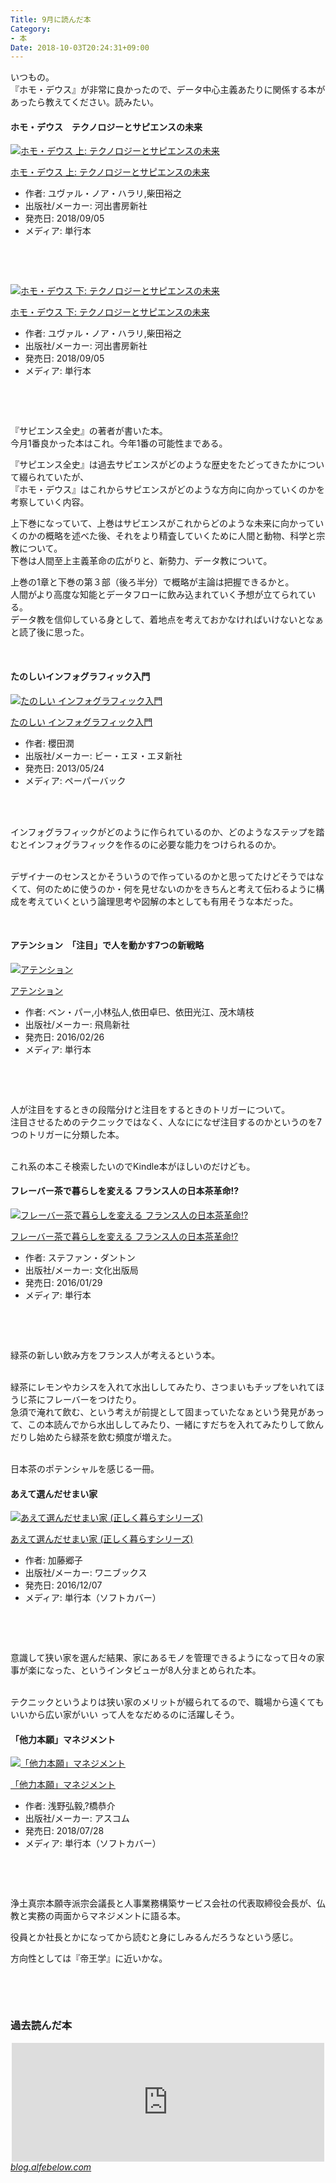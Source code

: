 ```yaml
---
Title: 9月に読んだ本
Category:
- 本
Date: 2018-10-03T20:24:31+09:00
---
```


<p>いつもの。<br />『ホモ・デウス』が非常に良かったので、データ中心主義あたりに関係する本があったら教えてください。読みたい。</p>
<h4>ホモ・デウス　テクノロジーとサピエンスの未来</h4>
<div class="freezed">
<div class="external-link-detail"><a href="https://www.amazon.co.jp/exec/obidos/ASIN/4309227368/ab1025-22/"><img class="external-link-detail-image" title="ホモ・デウス 上: テクノロジーとサピエンスの未来" src="https://images-fe.ssl-images-amazon.com/images/I/41pGEawjlAL._SL160_.jpg" alt="ホモ・デウス 上: テクノロジーとサピエンスの未来" /></a>
<div class="external-link-detail-info">
<p class="external-link-detail-title"><a href="https://www.amazon.co.jp/exec/obidos/ASIN/4309227368/ab1025-22/">ホモ・デウス 上: テクノロジーとサピエンスの未来</a></p>
<ul>
<li><span class="external-link-detail-label">作者:</span> ユヴァル・ノア・ハラリ,柴田裕之</li>
<li><span class="external-link-detail-label">出版社/メーカー:</span> 河出書房新社</li>
<li><span class="external-link-detail-label">発売日:</span> 2018/09/05</li>
<li><span class="external-link-detail-label">メディア:</span> 単行本</li>

</ul>
</div>
<div class="external-link-detail-foot"> </div>
</div>
</div>
<p> </p>
<div class="freezed">
<div class="external-link-detail"><a href="https://www.amazon.co.jp/exec/obidos/ASIN/4309227376/ab1025-22/"><img class="external-link-detail-image" title="ホモ・デウス 下: テクノロジーとサピエンスの未来" src="https://images-fe.ssl-images-amazon.com/images/I/41RUls3UcNL._SL160_.jpg" alt="ホモ・デウス 下: テクノロジーとサピエンスの未来" /></a>
<div class="external-link-detail-info">
<p class="external-link-detail-title"><a href="https://www.amazon.co.jp/exec/obidos/ASIN/4309227376/ab1025-22/">ホモ・デウス 下: テクノロジーとサピエンスの未来</a></p>
<ul>
<li><span class="external-link-detail-label">作者:</span> ユヴァル・ノア・ハラリ,柴田裕之</li>
<li><span class="external-link-detail-label">出版社/メーカー:</span> 河出書房新社</li>
<li><span class="external-link-detail-label">発売日:</span> 2018/09/05</li>
<li><span class="external-link-detail-label">メディア:</span> 単行本</li>

</ul>
</div>
<div class="external-link-detail-foot"> </div>
</div>
</div>
<p> </p>
<p>『サピエンス全史』の著者が書いた本。<br />今月1番良かった本はこれ。今年1番の可能性まである。</p>
<p>『サピエンス全史』は過去サピエンスがどのような歴史をたどってきたかについて綴られていたが、<br />『ホモ・デウス』はこれからサピエンスがどのような方向に向かっていくのかを考察していく内容。</p>
<p>上下巻になっていて、上巻はサピエンスがこれからどのような未来に向かっていくのかの概略を述べた後、それをより精査していくために人間と動物、科学と宗教について。<br />下巻は人間至上主義革命の広がりと、新勢力、データ教について。</p>
<p>上巻の1章と下巻の第３部（後ろ半分）で概略が主論は把握できるかと。<br />人間がより高度な知能とデータフローに飲み込まれていく予想が立てられている。<br />データ教を信仰している身として、着地点を考えておかなければいけないとなぁと読了後に思った。</p>
<p> </p>
<h4>たのしいインフォグラフィック入門</h4>
<div class="freezed">
<div class="external-link-detail"><a href="https://www.amazon.co.jp/exec/obidos/ASIN/4861008530/ab1025-22/"><img class="external-link-detail-image" title="たのしい インフォグラフィック入門" src="https://images-fe.ssl-images-amazon.com/images/I/51GoBpt%2BigL._SL160_.jpg" alt="たのしい インフォグラフィック入門" /></a>
<div class="external-link-detail-info">
<p class="external-link-detail-title"><a href="https://www.amazon.co.jp/exec/obidos/ASIN/4861008530/ab1025-22/">たのしい インフォグラフィック入門</a></p>
<ul>
<li><span class="external-link-detail-label">作者:</span> 櫻田潤</li>
<li><span class="external-link-detail-label">出版社/メーカー:</span> ビー・エヌ・エヌ新社</li>
<li><span class="external-link-detail-label">発売日:</span> 2013/05/24</li>
<li><span class="external-link-detail-label">メディア:</span> ペーパーバック</li>

</ul>
</div>
<div class="external-link-detail-foot"> </div>
</div>
</div>
<p> <br />インフォグラフィックがどのように作られているのか、どのようなステップを踏むとインフォグラフィックを作るのに必要な能力をつけられるのか。</p>
<p><br />デザイナーのセンスとかそういうので作っているのかと思ってたけどそうではなくて、何のために使うのか・何を見せないのかをきちんと考えて伝わるように構成を考えていくという論理思考や図解の本としても有用そうな本だった。</p>
<p> </p>
<h4>アテンション　「注目」で人を動かす7つの新戦略 </h4>
<div class="freezed">
<div class="external-link-detail"><a href="https://www.amazon.co.jp/exec/obidos/ASIN/4864104565/ab1025-22/"><img class="external-link-detail-image" title="アテンション" src="https://images-fe.ssl-images-amazon.com/images/I/51HEnTDO5vL._SL160_.jpg" alt="アテンション" /></a>
<div class="external-link-detail-info">
<p class="external-link-detail-title"><a href="https://www.amazon.co.jp/exec/obidos/ASIN/4864104565/ab1025-22/">アテンション</a></p>
<ul>
<li><span class="external-link-detail-label">作者:</span> ベン・パー,小林弘人,依田卓巳、依田光江、茂木靖枝</li>
<li><span class="external-link-detail-label">出版社/メーカー:</span> 飛鳥新社</li>
<li><span class="external-link-detail-label">発売日:</span> 2016/02/26</li>
<li><span class="external-link-detail-label">メディア:</span> 単行本</li>

</ul>
</div>
<div class="external-link-detail-foot"> </div>
</div>
</div>
<p> </p>
<p>人が注目をするときの段階分けと注目をするときのトリガーについて。<br />注目させるためのテクニックではなく、人なにになぜ注目するのかというのを7つのトリガーに分類した本。</p>
<p><br />これ系の本こそ検索したいのでKindle本がほしいのだけども。</p>
<h4>フレーバー茶で暮らしを変える フランス人の日本茶革命!?</h4>
<div class="freezed">
<div class="external-link-detail"><a href="https://www.amazon.co.jp/exec/obidos/ASIN/4579212584/ab1025-22/"><img class="external-link-detail-image" title="フレーバー茶で暮らしを変える フランス人の日本茶革命!?" src="https://images-fe.ssl-images-amazon.com/images/I/51GxiwT7AnL._SL160_.jpg" alt="フレーバー茶で暮らしを変える フランス人の日本茶革命!?" /></a>
<div class="external-link-detail-info">
<p class="external-link-detail-title"><a href="https://www.amazon.co.jp/exec/obidos/ASIN/4579212584/ab1025-22/">フレーバー茶で暮らしを変える フランス人の日本茶革命!?</a></p>
<ul>
<li><span class="external-link-detail-label">作者:</span> ステファン・ダントン</li>
<li><span class="external-link-detail-label">出版社/メーカー:</span> 文化出版局</li>
<li><span class="external-link-detail-label">発売日:</span> 2016/01/29</li>
<li><span class="external-link-detail-label">メディア:</span> 単行本</li>

</ul>
</div>
<div class="external-link-detail-foot"> </div>
</div>
</div>
<p> </p>
<p>緑茶の新しい飲み方をフランス人が考えるという本。</p>
<p><br />緑茶にレモンやカシスを入れて水出ししてみたり、さつまいもチップをいれてほうじ茶にフレーバーをつけたり。<br />急須で淹れて飲む、という考えが前提として固まっていたなぁという発見があって、この本読んでから水出ししてみたり、一緒にすだちを入れてみたりして飲んだりし始めたら緑茶を飲む頻度が増えた。</p>
<p><br />日本茶のポテンシャルを感じる一冊。</p>
<h4>あえて選んだせまい家</h4>
<div class="freezed">
<div class="external-link-detail"><a href="https://www.amazon.co.jp/exec/obidos/ASIN/4847095251/ab1025-22/"><img class="external-link-detail-image" title="あえて選んだせまい家 (正しく暮らすシリーズ)" src="https://images-fe.ssl-images-amazon.com/images/I/41g2yF4anxL._SL160_.jpg" alt="あえて選んだせまい家 (正しく暮らすシリーズ)" /></a>
<div class="external-link-detail-info">
<p class="external-link-detail-title"><a href="https://www.amazon.co.jp/exec/obidos/ASIN/4847095251/ab1025-22/">あえて選んだせまい家 (正しく暮らすシリーズ)</a></p>
<ul>
<li><span class="external-link-detail-label">作者:</span> 加藤郷子</li>
<li><span class="external-link-detail-label">出版社/メーカー:</span> ワニブックス</li>
<li><span class="external-link-detail-label">発売日:</span> 2016/12/07</li>
<li><span class="external-link-detail-label">メディア:</span> 単行本（ソフトカバー）</li>

</ul>
</div>
<div class="external-link-detail-foot"> </div>
</div>
</div>
<p> </p>
<p>意識して狭い家を選んだ結果、家にあるモノを管理できるようになって日々の家事が楽になった、というインタビューが8人分まとめられた本。</p>
<p><br />テクニックというよりは狭い家のメリットが綴られてるので、職場から遠くてもいいから広い家がいい って人をなだめるのに活躍しそう。</p>
<h4>「他力本願」マネジメント</h4>
<div class="freezed">
<div class="external-link-detail"><a href="https://www.amazon.co.jp/exec/obidos/ASIN/477620990X/ab1025-22/"><img class="external-link-detail-image" title="「他力本願」マネジメント" src="https://images-fe.ssl-images-amazon.com/images/I/51C5F0zJYXL._SL160_.jpg" alt="「他力本願」マネジメント" /></a>
<div class="external-link-detail-info">
<p class="external-link-detail-title"><a href="https://www.amazon.co.jp/exec/obidos/ASIN/477620990X/ab1025-22/">「他力本願」マネジメント</a></p>
<ul>
<li><span class="external-link-detail-label">作者:</span> 浅野弘毅,?橋恭介</li>
<li><span class="external-link-detail-label">出版社/メーカー:</span> アスコム</li>
<li><span class="external-link-detail-label">発売日:</span> 2018/07/28</li>
<li><span class="external-link-detail-label">メディア:</span> 単行本（ソフトカバー）</li>

</ul>
</div>
<div class="external-link-detail-foot"> </div>
</div>
</div>
<p> </p>
<p>浄土真宗本願寺派宗会議長と人事業務構築サービス会社の代表取締役会長が、仏教と実務の両面からマネジメントに語る本。</p>
<p>役員とか社長とかになってから読むと身にしみるんだろうなという感じ。</p>
<p>方向性としては『帝王学』に近いかな。</p>
<p> </p>
<p> </p>

### 過去読んだ本 

<p><iframe class="embed-card embed-blogcard" style="display: block; width: 100%; height: 190px; max-width: 500px; margin: auto;" title="7・8月に読んだ本 - FUN YOU BLOG" src="https://hatenablog-parts.com/embed?url=http%3A%2F%2Fblog.alfebelow.com%2Fentry%2F2018%2F09%2F02%2F7%25E3%2583%25BB8%25E6%259C%2588%25E3%2581%25AB%25E8%25AA%25AD%25E3%2582%2593%25E3%2581%25A0%25E6%259C%25AC" frameborder="0" scrolling="no"></iframe><cite class="hatena-citation"><a href="/entry/2018/09/02/7%E3%83%BB8%E6%9C%88%E3%81%AB%E8%AA%AD%E3%82%93%E3%81%A0%E6%9C%AC">blog.alfebelow.com</a></cite></p>
<p> </p>
